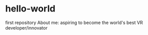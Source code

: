 # hello-world
first repository
About me: aspiring to become the world's best VR developer/innovator
